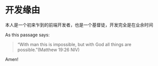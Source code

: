 # 开发缘由

本人是一个初来乍到的前端开发者，也是一个基督徒，开发完全是在业余时间

As this passage says:
> “With man this is impossible, but with God all things are possible.”(Matthew 19:26 NIV)

Amen!
